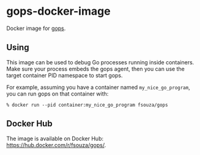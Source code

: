 # gops-docker-image

Docker image for [gops](https://github.com/google/gops).

## Using

This image can be used to debug Go processes running inside containers. Make
sure your process embeds the gops agent, then you can use the target container
PID namespace to start gops.

For example, assuming you have a container named ``my_nice_go_program``, you
can run gops on that container with:


```
% docker run --pid container:my_nice_go_program fsouza/gops
```

## Docker Hub

The image is available on Docker Hub: https://hub.docker.com/r/fsouza/gops/.
